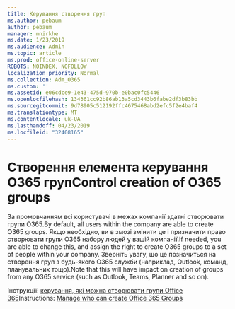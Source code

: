 ```yaml
---
title: Керування створення груп
ms.author: pebaum
author: pebaum
manager: mnirkhe
ms.date: 1/23/2019
ms.audience: Admin
ms.topic: article
ms.prod: office-online-server
ROBOTS: NOINDEX, NOFOLLOW
localization_priority: Normal
ms.collection: Adm_O365
ms.custom: ''
ms.assetid: e06cdce9-1e43-475d-970b-e0bac0fc5446
ms.openlocfilehash: 134361cc92b86ab13a5cd3443b6fabe2df3b83bb
ms.sourcegitcommit: 9d78905c512192ffc4675468abd2efc5f2e4baf4
ms.translationtype: MT
ms.contentlocale: uk-UA
ms.lasthandoff: 04/23/2019
ms.locfileid: "32408165"
---
```

# <a name="control-creation-of-o365-groups"></a><span data-ttu-id="cbec3-102">Створення елемента керування O365 груп</span><span class="sxs-lookup"><span data-stu-id="cbec3-102">Control creation of O365 groups</span></span>

<span data-ttu-id="cbec3-103">За промовчанням всі користувачі в межах компанії здатні створювати групи O365.</span><span class="sxs-lookup"><span data-stu-id="cbec3-103">By default, all users within the company are able to create O365 groups.</span></span> <span data-ttu-id="cbec3-104">Якщо необхідно, ви в змозі змінити це і призначити право створювати групи O365 набору людей у вашій компанії.</span><span class="sxs-lookup"><span data-stu-id="cbec3-104">If needed, you are able to change this, and assign the right to create O365 groups to a set of people within your company.</span></span> <span data-ttu-id="cbec3-105">Зверніть увагу, що це позначиться на створення груп з будь-якого O365 служби (наприклад, Outlook, команд, планувальник тощо).</span><span class="sxs-lookup"><span data-stu-id="cbec3-105">Note that this will have impact on creation of groups from any O365 service (such as Outlook, Teams, Planner and so on).</span></span>
  
<span data-ttu-id="cbec3-106">Інструкції: [керування, які можна створювати групи Office 365](https://docs.microsoft.com/office365/admin/create-groups/manage-creation-of-groups)</span><span class="sxs-lookup"><span data-stu-id="cbec3-106">Instructions: [Manage who can create Office 365 Groups](https://docs.microsoft.com/office365/admin/create-groups/manage-creation-of-groups)</span></span>
